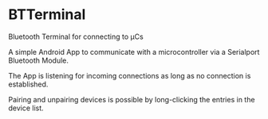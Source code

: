 BTTerminal
==========

Bluetooth Terminal for connecting to µCs

A simple Android App to communicate with a microcontroller via a Serialport Bluetooth Module.

The App is listening for incoming connections as long as no connection is established.

Pairing and unpairing devices is possible by long-clicking the entries in the device list.

